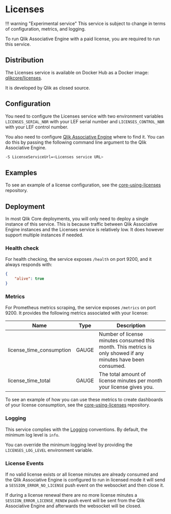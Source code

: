 # Licenses

!!! warning "Experimental service"
    This service is subject to change in terms of
    configuration, metrics, and logging.

To run Qlik Associative Engine with a paid license, you are required to run this service.

## Distribution

The Licenses service is available on Docker Hub as a Docker image: [qlikcore/licenses](https://hub.docker.com/r/qlikcore/licenses).

It is developed by Qlik as closed source.

## Configuration

You need to configure the Licenses service with two environment variables `LICENSES_SERIAL_NBR`
with your LEF serial number and `LICENSES_CONTROL_NBR` with your LEF control number.

You also need to configure [Qlik Associative Engine](./qix-engine/introduction.md)
where to find it. You can do this by passing the following command line argument to the Qlik
Associative Engine.

```sh
-S LicenseServiceUrl=<Licenses service URL>
```

## Examples

To see an example of a license configuration, see the
[core-using-licenses](https://github.com/qlik-oss/core-using-licenses) repository.

## Deployment

In most Qlik Core deployments, you will only need to deploy a single instance of this service. This is because
traffic between Qlik Associative Engine instances and the Licenses service is relatively low. It does however
support multiple instances if needed.

### Health check

For health checking, the service exposes `/health` on port 9200, and it always responds with:

```json
{
    "alive": true
}
```

### Metrics

For Prometheus metrics scraping, the service exposes `/metrics` on port 9200. It provides the following
metrics associated with your license:

| Name | Type | Description |
| ---- | ---- | ----------- |
| license_time_consumption | GAUGE | Number of license minutes consumed this month. This metrics is only showed if any minutes have been consumed. |
| license_time_total | GAUGE | The total amount of license minutes per month your license gives you. |

To see an example of how you can use these metrics to create dashboards of your license consumption,
see the [core-using-licenses](https://github.com/qlik-oss/core-using-licenses) repository.

### Logging

This service complies with the [Logging](../conventions/logging.md) conventions.
By default, the minimum log level is `info`.

You can override the minimum logging level by providing the `LICENSES_LOG_LEVEL` environment variable.

### License Events

If no valid license exists or all license minutes are already consumed and the Qlik Associative Engine
is configured to run in licensed mode it will send a `SESSION_ERROR_NO_LICENSE`
push event on the websocket and then close it.

If during a license renewal there are no more license minutes a `SESSION_ERROR_LICENSE_RENEW`
push event will be sent from the Qlik Associative Engine and afterwards the websocket will be closed.
